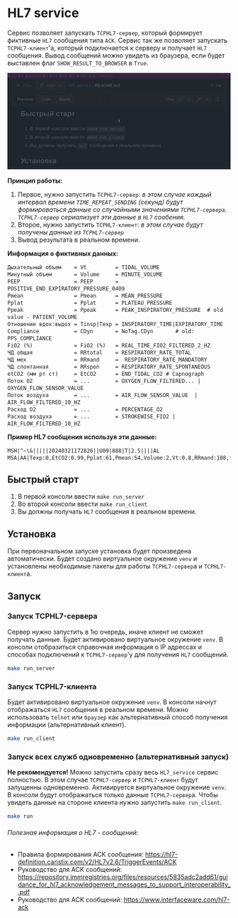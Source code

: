 # HL7 service

Сервис позволяет запускать `TCPHL7-сервер`, который формирует фиктивные `HL7` сообщения типа `ACK`.
Сервис так же позволяет запускать `TCPHL7-клиент`'а, который подключается к серверу и получает `HL7` сообщения.
Вывод сообщений можно увидеть из браузера, если будет выставлен флаг `SHOW_RESULT_TO_BROWSER` в `True`.

![](demo_video.gif)

__Принцип работы:__

1. Первое, нужно запустить `TCPHL7-сервер`: *в этом случае каждый интервал времени `TIME_REPEAT_SENDING` (секунд) будут формироваться данные со случайными значениями `TCPHL7-сервера`. `TCPHL7-сервер` сериализует эти данные в `HL7` сообения.*
2. Второе, нужно запустить `TCPHL7-клиент`: *в этом случае будут получены данные из `TCPHL7-сервер`*
3. Вывод результата в реальном времени.


__Информация о фиктивных данных:__
```
Дыхательный объем    = Vt         = TIDAL_VOLUME
Минутный объем       = Volume     = MINUTE_VOLUME
PEEP                 = PEEP       = POSITIVE_END_EXPIRATORY_PRESSURE_0409
Pmean                = Pmean      = MEAN_PRESSURE
Pplat                = Pplat      = PLATEAU_PRESSURE
Ppeak                = Ppeak      = PEAK_INSPIRATORY_PRESSURE  # old value - PATIENT_VOLUME
Отношение вдох:выдох = Tinsp|Texp = INSPIRATORY_TIME|EXPIRATORY_TIME
Compliance           = CDyn       = NoTag.CDyn       # old: PPS_COMPLIANCE
FiO2 (%)             = FiO2 (%)   = REAL_TIME_FIO2_FILTERED_2_HZ
ЧД общая             = RRtotal    = RESPIRATORY_RATE_TOTAL
ЧД мех               = RRmand     =  RESPIRATORY_RATE_MANDATORY
ЧД спонтанная        = RRspon     = RESPIRATORY_RATE_SPONTANEOUS
etCO2 (мм рт ст)     = EtCO2      = END_TIDAL_CO2 # Capnograph
Поток О2             = ...        = OXYGEN_FLOW_FILTERED... | OXYGEN_FLOW_SENSOR_VALUE  
Поток воздуха        = ...        = AIR_FLOW_SENSOR_VALUE  |  AIR_FLOW_FILTERED_10_HZ 
Расход O2            = ...        = PERCENTAGE_O2
Расход воздуха       = ...        = STROKEWISE_FIO2 | AIR_FLOW_FILTERED_10_HZ
```


__Пример HL7 сообщения используя эти данные:__
```
MSH|^~\&|||||20240321172826||U09|888|T|2.5||||AL
MSA|AA|Texp:0,EtCO2:0.99,Pplat:61,Pmean:54,Volume:2,Vt:0.8,RRmand:108,f:72,FiO2:96,RRspon:133,PEEP:62,PPS.C:61.9,FIO2:46,Ppeak:33,Tinsp:0.0
```


## Быстрый старт

1. В первой консоли ввести `make run_server`
2. Во второй консоли ввести `make run_client`
3. Вы должны получать `HL7` сообщения в реальном времени.


## Установка

При первоначальном запуске установка будет произведена  автоматически.
Будет создано виртуальное окружение `venv` и установлены необходимые пакеты для работы `TCPHL7-сервер`а и `TCPHL7-клиент`а.


## Запуск

### Запуск TCPHL7-сервера

Сервер нужно запустить в 1ю очередь, иначе клиент не сможет получать данные. 
Будет активировано виртуальное окружение `venv`. 
В консоли отобразиться справочная информация о IP адрессах и способах подключений к `TCPHL7-сервер`'у для получения `HL7` сообщений.

```sh
make run_server
```


### Запуск TCPHL7-клиента
Будет активировано виртуальное окружение `venv`. В консоли начнут отображаться `HL7` сообщения в реальном времени.
Можно использовать `telnet` или `браузер` как альтернативный способ получения информации (альтернативный клиент).
```sh
make run_client
```



### Запуск всех служб одновременно (альтернативный запуск)

__Не рекомендуется!__ Можно запустить сразу весь `HL7_service` сервис полностью.
В этом случае `TCPHL7-сервер` и `TCPHL7-клиент` будут запущенны одновременно. Активируется виртуальное окружение `venv`. 
В консоли будут отображаться только данные `TCPHL7-сервер`а. Чтобы увидеть данные на стороне клиента
нужно запустить `make run_client`. 

```sh
make run
```


###### Полезная информация о HL7 - сообщений:

* Правила формирования ACK сообщения: https://hl7-definition.caristix.com/v2/HL7v2.6/TriggerEvents/ACK
* Руководство для ACK сообщений: https://repository.immregistries.org/files/resources/5835adc2add61/guidance_for_hl7_acknowledgement_messages_to_support_interoperability_.pdf
* Руководство для ACK сообщений: https://www.interfaceware.com/hl7-ack
